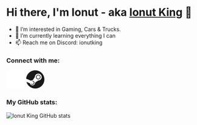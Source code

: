 # Hi there, I'm Ionut - aka [Ionut King][steam] 👋

- 👀 I’m interested in Gaming, Cars & Trucks.
- 🌱 I’m currently learning everything I can
- 📫 Reach me on Discord: ionutking
### Connect with me:

[![website](./img/twitter-dark.svg)][twitter]
[![website](./img/steam.svg)][steam]

### My GitHub stats:

![Ionut King GitHub stats](https://github-readme-stats.vercel.app/api?username=ionutking&show_icons=true&hide_border=true&hide_title=true&theme=dracula)

[steam]: https://steamcommunity.com/id/IonutKing/
[twitter]: https://twitter.com/ionut_king_72
